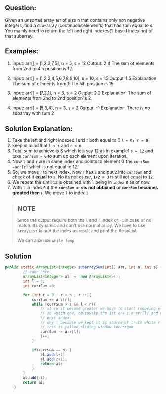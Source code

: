 ## Question:
  Given an unsorted array arr of size n that contains only non negative integers, find a sub-array (continuous elements) that has sum equal to s. You mainly need to return the left and right indexes(1-based indexing) of that subarray.

## Examples:

  1. Input: arr[] = [1,2,3,7,5], n = 5, s = 12
  Output: 2 4
  The sum of elements from 2nd to 4th position is 12.

  2. Input: arr[] = [1,2,3,4,5,6,7,8,9,10], n = 10, s = 15
  Output: 1 5
  Explanation: The sum of elements from 1st to 5th position is 15.

  3. Input: arr[] = [7,2,1], n = 3, s = 2
  Output: 2 2
  Explanation: The sum of elements from 2nd to 2nd position is 2.

  4. Input: arr[] = [5,3,4], n = 3, s = 2 
  Output: -1
  Explanation: There is no subarray with sum 2


## Solution Explanation:
  1. Take the left and right indexed l and r both equal to 0  `l = 0; r = 0;`
  2. keep in mind that ` l < r ` and `r < n`
  3. Total sum to achieve is S which lets say 12 as in example1  `s = 12` and take `currSum = 0` to sum up each element upon iteration.
  4. Now `l` and `r` are in same index and points to element 0. the `currSum =arr[r]` which is not equal to 12.
  5. So, we move `r` to next index. Now `r` has `2` and put `2` into `currSum` and check of it **equal** to `s`. No its not 
  cause, **`1+2 = 3`** is still not equal to `12`.
  6. We repeat this until `12` is obtained with `l` being in `index 0` as of now.
  7. With `l` in index `0` if the **`currSum = s` is not obtained** or **`currSum` becomes greated then `s`**. We move `l` to index `1`

  >## NOTE
  >
  > Since the output require both the `l` and `r` index or `-1` in case of no match. Its dynamic and can't use normal array. We have to use `ArrayList` to add the index as result and print the ArrayList
  >
  > We can also use `while loop`



## Solution

```java
public static ArrayList<Integer> subarraySum(int[] arr, int n, int s) {
        // code here
        ArrayList<Integer> al  =  new ArrayList<>();
        int l = 0;
        int currSum =0;
        
        for (int r = 0 ; r < n ; r ++){
            currSum += arr[r]; 
            while (currSum > s && l < r){
                // since it become greater we have to start removing element
                // so which one, obviously the 1st one i.e arr[l] and move the l to 
                // next index.
                // why l because we kept it as source of truth while r moves all along again
                // this is called sliding window technique
                currSum -= arr[l];
                l++;
            }
               
            if(currSum == s) {
                al.add(l+1);
                al.add(r+1);
                return al;
            }
        }
        al.add(-1);
        return al;
    }
```



